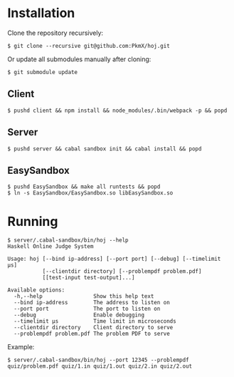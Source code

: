 # Installation

Clone the repository recursively:
```
$ git clone --recursive git@github.com:PkmX/hoj.git
```

Or update all submodules manually after cloning:
```
$ git submodule update
```

## Client

```
$ pushd client && npm install && node_modules/.bin/webpack -p && popd
```

## Server

```
$ pushd server && cabal sandbox init && cabal install && popd
```

## EasySandbox

```
$ pushd EasySandbox && make all runtests && popd
$ ln -s EasySandbox/EasySandbox.so libEasySandbox.so
```

# Running

```
$ server/.cabal-sandbox/bin/hoj --help
Haskell Online Judge System

Usage: hoj [--bind ip-address] [--port port] [--debug] [--timelimit μs]
           [--clientdir directory] [--problempdf problem.pdf]
           [[test-input test-output]...]

Available options:
  -h,--help                Show this help text
  --bind ip-address        The address to listen on
  --port port              The port to listen on
  --debug                  Enable debugging
  --timelimit μs           Time limit in microseconds
  --clientdir directory    Client directory to serve
  --problempdf problem.pdf The problem PDF to serve
```

Example:

```
$ server/.cabal-sandbox/bin/hoj --port 12345 --problempdf quiz/problem.pdf quiz/1.in quiz/1.out quiz/2.in quiz/2.out
```
